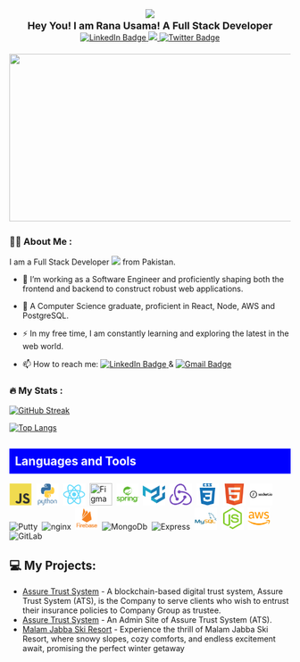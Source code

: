 <div id="header" align="center">
    <img src="https://media.giphy.com/media/3kPDmoWdBpQPNhCnUG/giphy.gif" width="100"/>
</div>

<div align="center">
   <div id="header-text" style="font-weight: bold; font-size: 18px;">
        Hey You! I am Rana Usama! A Full Stack Developer
   </div>
    <div id="badge">
      <a href="https://www.linkedin.com/in/rana-usama-a9b4141b4/">
        <img src="https://img.shields.io/badge/LinkedIn-blue?style=for-the-badge&logo=linkedin&logoColor=white" alt="LinkedIn Badge"/>
      </a>
        <a href="https://www.instagram.com/_ranausama/">
        <img src="https://img.shields.io/badge/Instagram-ffe53b?style=for-the-badge&logo=instagram&logoColor=white%22%20alt=%22Instagram%20Badge%22"/>
      </a>
      <a href="https://twitter.com/imRUsama">
        <img src="https://img.shields.io/badge/Twitter-blue?style=for-the-badge&logo=twitter&logoColor=white" alt="Twitter Badge"/>
      </a>
    </div>
    <div id="viewere">
        <img src="https://komarev.com/ghpvc/?username=raanausama&style=flat-square&color=blue" alt=""/>
    </div>
</div>

<div align="center" style='margin-top: 4px'>
  <img src="https://media.giphy.com/media/dWesBcTLavkZuG35MI/giphy.gif" width="600" height="300"/>
</div>



### :man_technologist: About Me :
I am a Full Stack Developer <img src="https://media.giphy.com/media/WUlplcMpOCEmTGBtBW/giphy.gif" width="30"> from Pakistan.

- :telescope: I’m working as a Software Engineer and proficiently shaping both the frontend and backend to construct robust web applications.

- :seedling:  A Computer Science graduate, proficient in React, Node, AWS and PostgreSQL.

- :zap: In my free time, I am constantly learning and exploring the latest in the web world.

- :mailbox: How to reach me: <a href="https://www.linkedin.com/in/rana-usama-a9b4141b4/"> <img src="https://img.shields.io/badge/LinkedIn-blue?style=for-the-badge&logo=linkedin&logoColor=white" alt="LinkedIn Badge"/> </a> & <span style="color: blur(4px); text-decoration: underline;"><img src="https://img.shields.io/badge/ruc619@gmail.com-red?style=for-the-badge&logo=gmail&logoColor=white" alt="Gmail Badge"/></span>
### :fire: My Stats :

[![GitHub Streak](http://github-readme-streak-stats.herokuapp.com?user=raanausama&theme=dark&background=000000)](https://git.io/streak-stats)

[![Top Langs](https://github-readme-stats.vercel.app/api/top-langs/?username=raanausama&layout=compact&theme=vision-friendly-dark)](https://github.com/anuraghazra/github-readme-stats)

## <div style="background-color: blue; color: white; padding: 10px;">Languages and Tools</div>

<div>
  <img src="https://github.com/devicons/devicon/blob/master/icons/javascript/javascript-original.svg" title="JavaScript" alt="Java" width="40" height="40"/>&nbsp;
  <img src="https://github.com/devicons/devicon/blob/master/icons/python/python-original-wordmark.svg" title="Python" alt="Python" width="40" height="40"/>&nbsp;
  <img src="https://github.com/devicons/devicon/blob/master/icons/react/react-original.svg" title="React" alt="React" width="40" height="40"/>&nbsp;
  <img src="https://github.com/devicons/devicon/tree/master/icons/figma/figma-original.svg" title="Figma"  width="40" height="40"/>&nbsp;
  <img src="https://github.com/devicons/devicon/blob/master/icons/spring/spring-original-wordmark.svg" title="Spring" alt="Spring" width="40" height="40"/>&nbsp;
  <img src="https://github.com/devicons/devicon/blob/master/icons/materialui/materialui-original.svg" title="Material UI" alt="Material UI" width="40" height="40"/>&nbsp;
  <img src="https://github.com/devicons/devicon/blob/master/icons/redux/redux-original.svg" title="Redux" alt="Redux " width="40" height="40"/>&nbsp;
  <img src="https://github.com/devicons/devicon/blob/master/icons/css3/css3-plain-wordmark.svg"  title="CSS3" alt="CSS" width="40" height="40"/>&nbsp;
  <img src="https://github.com/devicons/devicon/blob/master/icons/html5/html5-original.svg" title="HTML5" alt="HTML" width="40" height="40"/>&nbsp;
  <img src="https://github.com/devicons/devicon/blob/master/icons/socketio/socketio-original-wordmark.svg" title="Socket.io" alt="Socket" width="40" height="40"/>&nbsp;
  <img src="https://github.com/devicons/devicon/tree/master/icons/putty/putty-original.svg" title="Putty" alt="Putty" width="40" height="40"/>&nbsp;
  <img src="https://github.com/devicons/devicon/tree/master/icons/nginx/nginx-original.svg" title="Nginx" alt="nginx" width="40" height="40"/>&nbsp;
  <img src="https://github.com/devicons/devicon/blob/master/icons/firebase/firebase-plain-wordmark.svg" title="Firebase" alt="Firebase" width="40" height="40"/>&nbsp;
  <img src="https://github.com/devicons/devicon/tree/master/icons/mongodb/mongodb-original.svg" title="MongoDB" alt="MongoDb" width="40" height="40"/>&nbsp;
  <img src="https://github.com/devicons/devicon/tree/master/icons/express/express-original.svg" title="Express" alt="Express" width="40" height="40"/>&nbsp;
  <img src="https://github.com/devicons/devicon/blob/master/icons/mysql/mysql-original-wordmark.svg" title="MySQL"  alt="MySQL" width="40" height="40"/>&nbsp;
  <img src="https://github.com/devicons/devicon/blob/master/icons/nodejs/nodejs-original.svg" title="NodeJS" alt="NodeJS" width="40" height="40"/>&nbsp;
  <img src="https://github.com/devicons/devicon/blob/master/icons/amazonwebservices/amazonwebservices-plain.svg" title="AWS" alt="AWS" width="40" height="40"/>&nbsp;
  <img src="https://github.com/devicons/devicon/tree/master/icons/gitlab/gitlab-original.svg" title="GitLab" alt="GitLab" width="40" height="40"/>
</div>

## :computer: My Projects:
<div>
    <ul class="project-list">
      <li class="project-item">
        <a class="project-link" href="https://assuretrust.asia/">Assure Trust System</a> - A blockchain-based digital trust system, Assure Trust System (ATS), is the Company to serve                 clients who wish to entrust their insurance policies to Company Group as trustee.
      </li>
      <li class="project-item">
        <a class="project-link" href="https://admin.assuretrust.asia/">Assure Trust System</a> - An Admin Site of Assure Trust System (ATS).
      </li>
      <li class="project-item">
        <a class="project-link" href="https://malamjabbaa.netlify.app/">Malam Jabba Ski Resort</a> - Experience the thrill of Malam Jabba Ski Resort, where snowy slopes, cozy comforts,             and endless excitement await, promising the perfect winter getaway
      </li>
    </ul>
</div>

